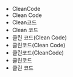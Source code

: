 - CleanCode
- Clean Code
- Clean코드
- Clean 코드
- 클린 코드(Clean Code)
- 클린코드(Clean Code)
- 클린코드(CleanCode)
- 클린코드
- 클린 코드